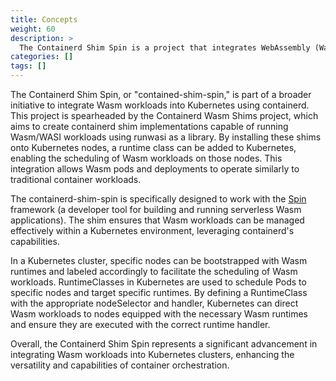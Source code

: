 ```yaml
---
title: Concepts
weight: 60
description: >
  The Containerd Shim Spin is a project that integrates WebAssembly (Wasm) and WASI workloads into Kubernetes, allowing these workloads to be managed and run as regular container workloads through the implementation of specialized containerd shims.
categories: []
tags: []
---
```


The Containerd Shim Spin, or "contained-shim-spin," is part of a broader initiative to integrate Wasm workloads into Kubernetes using containerd. This project is spearheaded by the Containerd Wasm Shims project, which aims to create containerd shim implementations capable of running Wasm/WASI workloads using runwasi as a library. By installing these shims onto Kubernetes nodes, a runtime class can be added to Kubernetes, enabling the scheduling of Wasm workloads on those nodes. This integration allows Wasm pods and deployments to operate similarly to traditional container workloads.

The containerd-shim-spin is specifically designed to work with the [Spin](https://www.fermyon.com/spin) framework (a developer tool for building and running serverless Wasm applications). The shim ensures that Wasm workloads can be managed effectively within a Kubernetes environment, leveraging containerd's capabilities.

In a Kubernetes cluster, specific nodes can be bootstrapped with Wasm runtimes and labeled accordingly to facilitate the scheduling of Wasm workloads. RuntimeClasses in Kubernetes are used to schedule Pods to specific nodes and target specific runtimes. By defining a RuntimeClass with the appropriate nodeSelector and handler, Kubernetes can direct Wasm workloads to nodes equipped with the necessary Wasm runtimes and ensure they are executed with the correct runtime handler.

Overall, the Containerd Shim Spin represents a significant advancement in integrating Wasm workloads into Kubernetes clusters, enhancing the versatility and capabilities of container orchestration.
